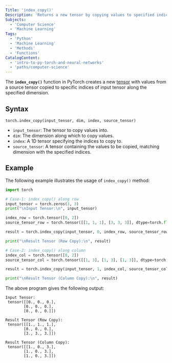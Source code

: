 ```yaml
---
Title: 'index_copy()'
Description: 'Returns a new tensor by copying values to specified indices of a given tensor along the specified dimension.'
Subjects:
  - 'Computer Science'
  - 'Machine Learning'
Tags:
  - 'Python'
  - 'Machine Learning'
  - 'Methods'
  - 'Functions'
CatalogContent:
  - 'intro-to-py-torch-and-neural-networks'
  - 'paths/computer-science'
---
```


The **`index_copy()`** function in PyTorch creates a new [tensor](https://www.codecademy.com/resources/docs/pytorch/tensors) with values from a source tensor copied to specific indices of input tensor along the specified dimension.

## Syntax

```pseudo
torch.index_copy(input_tensor, dim, index, source_tensor)
```

- `input_tensor`: The tensor to copy values into.
- `dim`: The dimension along which to copy values.
- `index`: A 1D tensor specifying the indices to copy to.
- `source_tensor`: A tensor containing the values to be copied, matching dimension with the specified indices.

## Example

The following example illustrates the usage of `index_copy()` method:

```py
import torch

# Case-1: index_copy() along row
input_tensor = torch.zeros(3, 3)
print("\nInput Tensor:\n", input_tensor)

index_row = torch.tensor([0, 2])
source_tensor_row = torch.tensor([[1, 1, 1], [3, 3, 3]], dtype=torch.float)

result = torch.index_copy(input_tensor, 0, index_row, source_tensor_row)

print("\nResult Tensor (Row Copy):\n", result)

# Case-2: index_copy() along column
index_col = torch.tensor([0, 2])
source_tensor_col = torch.tensor([[1, 3], [1, 3], [1, 3]], dtype=torch.float)

result = torch.index_copy(input_tensor, 1, index_col, source_tensor_col)

print("\nResult Tensor (Column Copy):\n", result)
```

The above program gives the following output:

```shell
Input Tensor:
 tensor([[0., 0., 0.],
        [0., 0., 0.],
        [0., 0., 0.]])

Result Tensor (Row Copy):
 tensor([[1., 1., 1.],
        [0., 0., 0.],
        [3., 3., 3.]])

Result Tensor (Column Copy):
 tensor([[1., 0., 3.],
        [1., 0., 3.],
        [1., 0., 3.]])
```
